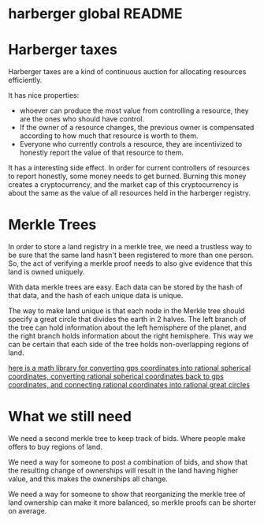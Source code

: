 harberger global README
===========

Harberger taxes
===============

Harberger taxes are a kind of continuous auction for allocating resources efficiently.

It has nice properties:
* whoever can produce the most value from controlling a resource, they are the ones who should have control.
* If the owner of a resource changes, the previous owner is compensated according to how much that resource is worth to them.
* Everyone who currently controls a resource, they are incentivized to honestly report the value of that resource to them.

It has a interesting side effect. In order for current controllers of resources to report honestly, some money needs to get burned. Burning this money creates a cryptocurrency, and the market cap of this cryptocurrency is about the same as the value of all resources held in the harberger registry.

Merkle Trees
===============

In order to store a land registry in a merkle tree, we need a trustless way to be sure that the same land hasn't been registered to more than one person.
So, the act of verifying a merkle proof needs to also give evidence that this land is owned uniquely.

With data merkle trees are easy. Each data can be stored by the hash of that data, and the hash of each unique data is unique.

The way to make land unique is that each node in the Merkle tree should specify a great circle that divides the earth in 2 halves. The left branch of the tree can hold information about the left hemisphere of the planet, and the right branch holds information about the right hemisphere. This way we can be certain that each side of the tree holds non-overlapping regions of land.

[here is a math library for converting gps coordinates into rational spherical coordinates, converting rational spherical coordinates back to gps coordinates, and connecting rational coordinates into rational great circles](/rationals.erl)

What we still need
===================

We need a second merkle tree to keep track of bids. Where people make offers to buy regions of land.

We need a way for someone to post a combination of bids, and show that the resulting change of ownerships will result in the land having higher value, and this makes the ownerships all change.

We need a way for someone to show that reorganizing the merkle tree of land ownership can make it more balanced, so merkle proofs can be shorter on average. 